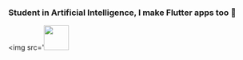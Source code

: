 ### Student in Artificial Intelligence, I make Flutter apps too 👋

<img src='<img src='https://github.com/yurijserrano/Github-Profile-Readme-Logos/blob/master/programming%20languages/python.svg' height="50"/>

